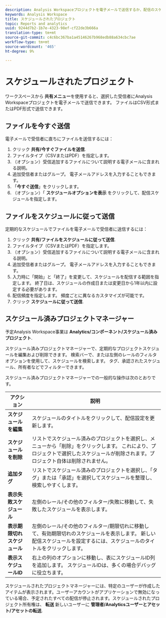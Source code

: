 ```yaml
---
description: Analysis Workspaceプロジェクトを電子メールで送信するか、配信のスケジュールを設定します。
keywords: Analysis Workspace
title: スケジュールされたプロジェクト
topic: Reports and analytics
uuid: 9244d7b2-1b7e-4323-98ef-cf22de3b666a
translation-type: tm+mt
source-git-commit: c4c6bc367ba1a45146267b968edb88a634cbc7ae
workflow-type: tm+mt
source-wordcount: '465'
ht-degree: 9%

---
```



# スケジュールされたプロジェクト

ワークスペースから **共有メニュー**&#x200B;を使用すると、選択した受信者にAnalysis Workspaceプロジェクトを電子メールで送信できます。 ファイルはCSV形式またはPDF形式で送信できます。

## ファイルを今すぐ送信

電子メールで受信者に直ちにファイルを送信するには：

1. クリック **共有/今すぐファイルを送信**.
1. ファイルタイプ（CSVまたはPDF）を指定します。
1. （オプション）受信追加するファイルについて説明する電子メールに含まれる説明。
1. 追加受信者またはグループ。 電子メールアドレスを入力することもできます。
1. 「**今すぐ送信**」をクリックします。
1. （オプション）「 **スケジュールオプションを表示** をクリックして、配信スケジュールを指定します。

## ファイルをスケジュールに従って送信

定期的なスケジュールでファイルを電子メールで受信者に送信するには：

1. クリック **共有/ファイルをスケジュールに従って送信**.
1. ファイルタイプ（CSVまたはPDF）を指定します。
1. （オプション）受信追加するファイルについて説明する電子メールに含まれる説明。
1. 追加受信者またはグループ。 電子メールアドレスを入力することもできます。
1. 入力時に「開始」と「終了」を変更して、スケジュールを配信する範囲を指定します。 終了日は、スケジュールの作成日または変更日から1年以内に設定する必要があります。
1. 配信頻度を指定します。 頻度ごとに異なるカスタマイズが可能です。
1. クリック **スケジュールに従って送信**.

## スケジュール済みプロジェクトマネージャー

予定Analysis Workspace事業は **Analytics/コンポーネント/スケジュール済みプロジェクト**.

スケジュール済みプロジェクトマネージャーで、定期的なプロジェクトスケジュールを編集および削除できます。 検索バーで、または左側のレールのフィルタオプションを使用して、スケジュールを検索します。 タグ、承認されたスケジュール、所有者などでフィルターできます。

スケジュール済みプロジェクトマネージャーでの一般的な操作は次のとおりです。

| アクション | 説明 |
|---|---|
| **スケジュールを編集** | スケジュールのタイトルをクリックして、配信設定を更新します。 |
| **スケジュールを削除** | リストでスケジュール済みのプロジェクトを選択し、メニューから「削除」をクリックします。 これにより、プロジェクトで選択したスケジュールが削除されます。プロジェクト自体は削除されません。 |
| **追加タグ** | リストでスケジュール済みのプロジェクトを選択し、「タグ」または「承認」を選択してスケジュールを整理し、検索しやすくします。 |
| **表示失敗スケジュール** | 左側のレール/その他のフィルター/失敗に移動して、失敗したスケジュールを表示します。 |
| **表示期限切れスケジュール** | 左側のレール/その他のフィルター/期限切れに移動して、有効期限切れのスケジュールを表示します。 新しい配信スケジュールを設定するには、スケジュールのタイトルをクリックします。 |
| **表示スケジュールID** | 右上の列のオプションに移動し、表にスケジュールID列を追加します。 スケジュールIDは、多くの場合デバッグに役立ちます。 |

スケジュールされたプロジェクトマネージャーには、特定のユーザーが作成したアイテムが表示されます。ユーザーアカウントがアプリケーションで無効になっている場合、予定されたすべての配信が停止されます。スケジュールされたプロジェクト所有権は、 **転送** 新しいユーザーに **管理者/Analyticsユーザーとアセット/アセットの転送**.
